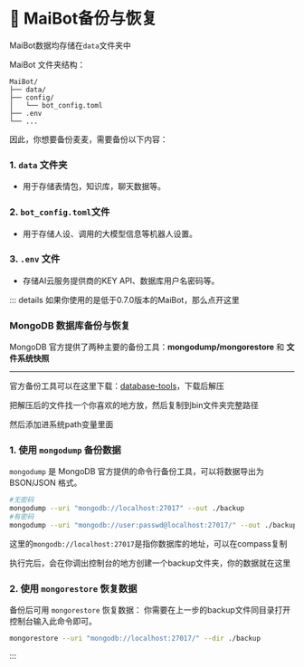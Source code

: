 # 📄 MaiBot备份与恢复

MaiBot数据均存储在`data`文件夹中

MaiBot 文件夹结构：
```
MaiBot/
├── data/
├── config/
│   └── bot_config.toml
├── .env
└── ...
```
因此，你想要备份麦麦，需要备份以下内容：

### 1. `data` 文件夹
- 用于存储表情包，知识库，聊天数据等。
### 2. `bot_config.toml`文件
- 用于存储人设、调用的大模型信息等机器人设置。
### 3. `.env` 文件
- 存储AI云服务提供商的KEY API、数据库用户名密码等。

::: details 如果你使用的是低于0.7.0版本的MaiBot，那么点开这里
### MongoDB 数据库备份与恢复

MongoDB 官方提供了两种主要的备份工具：**mongodump/mongorestore** 和 **文件系统快照**

---

官方备份工具可以在这里下载：[database-tools](https://www.mongodb.com/try/download/database-tools)，下载后解压

把解压后的文件找一个你喜欢的地方放，然后复制到bin文件夹完整路径

然后添加进系统path变量里面

### 1. 使用 `mongodump` 备份数据
`mongodump` 是 MongoDB 官方提供的命令行备份工具，可以将数据导出为 BSON/JSON 格式。
```bash
#无密码
mongodump --uri "mongodb://localhost:27017" --out ./backup
#有密码
mongodump --uri "mongodb://user:passwd@localhost:27017/" --out ./backup
```
这里的`mongodb://localhost:27017`是指你数据库的地址，可以在compass复制

执行完后，会在你调出控制台的地方创建一个backup文件夹，你的数据就在这里

### 2. 使用 `mongorestore` 恢复数据
备份后可用 `mongorestore` 恢复数据：
你需要在上一步的backup文件同目录打开控制台输入此命令即可。
```bash
mongorestore --uri "mongodb://localhost:27017/" --dir ./backup
```

:::